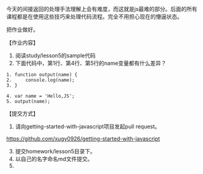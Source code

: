 
今天的间接返回的处理手法理解上会有难度，而这就是js最难的部分。后面的所有课程都是在使用这些技巧来处理代码流程。完全不用担心现在的懵逼状态。

把作业做好。

【作业内容】
1. 阅读study/lesson5的sample代码
2. 下面代码中，第1行、第4行、第5行的name变量都有什么差异？

```
1. function output(name) {
2.     console.log(name);
3. }

4. var name = 'Hello,JS';
5. output(name);
```

【提交方式】
1. 请向getting-started-with-javascript项目发起pull request。

https://github.com/xugy0926/getting-started-with-javascript

3. 提交homework/lesson5目录下。
4. 以自己的名字命名md文件提交。
5. 
